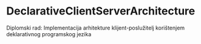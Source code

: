 # DeclarativeClientServerArchitecture
Diplomski rad: Implementacija arhitekture klijent-poslužitelj korištenjem deklarativnog programskog jezika
